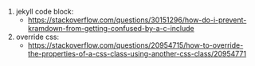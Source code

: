 
1. jekyll code block:
    - https://stackoverflow.com/questions/30151296/how-do-i-prevent-kramdown-from-getting-confused-by-a-c-include
2. override css:
    - https://stackoverflow.com/questions/20954715/how-to-override-the-properties-of-a-css-class-using-another-css-class/20954771
